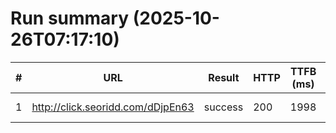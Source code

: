 # Run summary (2025-10-26T07:17:10)

| # | URL | Result | HTTP | TTFB (ms) | Proxy IP | File | Screenshot |
|---|-----|--------|------|-----------|----------|------|------------|
| 1 | http://click.seoridd.com/dDjpEn63 | success | 200 | 1998 | - | 07-17-00_click.seoridd.com.md | 07-17-00_click.seoridd.com.png |